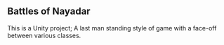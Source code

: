 ## Battles of Nayadar

This is a Unity project; A last man standing style of game with a face-off between various classes.
